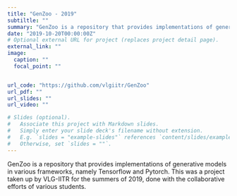 ```yaml
---
title: "GenZoo - 2019"
subtiltle: ""
summary: "GenZoo is a repository that provides implementations of generative models in various frameworks"
date: "2019-10-20T00:00:00Z"
# Optional external URL for project (replaces project detail page).
external_link: ""
image:
  caption: ""
  focal_point: ""


url_code: "https://github.com/vlgiitr/GenZoo"
url_pdf: ""
url_slides: ""
url_video: ""

# Slides (optional).
#   Associate this project with Markdown slides.
#   Simply enter your slide deck's filename without extension.
#   E.g. `slides = "example-slides"` references `content/slides/example-slides.md`.
#   Otherwise, set `slides = ""`.
---
```


GenZoo is a repository that provides implementations of generative models in various frameworks, namely Tensorflow and Pytorch. This was a project taken up by VLG-IITR for the summers of 2019, done with the collaborative efforts of various students.



